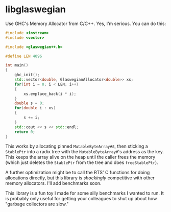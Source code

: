 # libglaswegian

Use GHC's Memory Allocator from C/C++. Yes, I'm serious. You can do this:

```c++
#include <iostream>
#include <vector>

#include <glaswegian++.h>

#define LEN 4096

int main()
{
    ghc_init();
    std::vector<double, GlaswegianAllocator<double>> xs;
    for(int i = 0; i < LEN; i++)
    {
        xs.emplace_back(i * i);
    }
    double s = 0;
    for(double i : xs)
    {
        s += i;
    }
    std::cout << s << std::endl;
    return 0;
}
```

This works by allocating pinned `MutableByteArray#`s, then sticking a
`StablePtr` into a radix tree with the `MutableByteArray#`'s address as the key.
This keeps the array alive on the heap until the caller frees the memory (which
just deletes the `StablePtr` from the tree and does `freeStablePtr`).

A further optimization might be to call the RTS' C functions for doing
allocations directly, but this library is *shockingly* competitive with other
memory allocators. I'll add benchmarks soon.

This library is a fun toy I made for some silly benchmarks I wanted to run. It
is probably only useful for getting your colleagues to shut up about how
"garbage collectors are slow."
